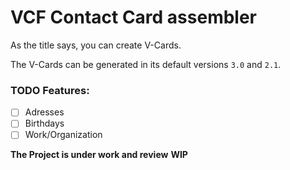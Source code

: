 # VCF Contact Card assembler

As the title says, you can create V-Cards.

The V-Cards can be generated in its default versions `3.0` and `2.1`.

### TODO Features:

- [ ] Adresses 
- [ ] Birthdays 
- [ ] Work/Organization 

**The Project is under work and review**
**__WIP__**